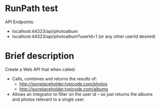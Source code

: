 # RunPath test

API Endpoints:
- localhost:44323/api/photoalbum
- localhost:44323/api/photoalbum?userId=1 (or any other userId desired)

# Brief description
Create a Web API that when called:
- Calls, combines and returns the results of:
    - http://jsonplaceholder.typicode.com/photos
    - http://jsonplaceholder.typicode.com/albums
- Allows an integrator to filter on the user id – so just returns the albums and photos relevant
to a single user.